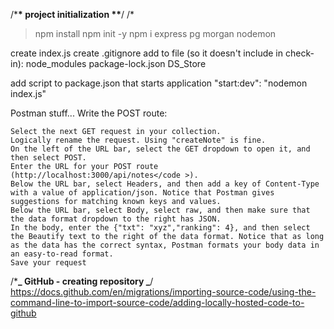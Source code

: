 /\***\* project initialization \*\***/
/\*

> npm install
> npm init -y
> npm i express pg morgan nodemon

create index.js
create .gitignore
add to file (so it doesn't include in check-in):
node_modules
package-lock.json
DS_Store

add script to package.json that starts application
"start:dev": "nodemon index.js"

Postman stuff...
Write the POST route:

    Select the next GET request in your collection.
    Logically rename the request. Using "createNote" is fine.
    On the left of the URL bar, select the GET dropdown to open it, and then select POST.
    Enter the URL for your POST route (http://localhost:3000/api/notes</code >).
    Below the URL bar, select Headers, and then add a key of Content-Type with a value of application/json. Notice that Postman gives suggestions for matching known keys and values.
    Below the URL bar, select Body, select raw, and then make sure that the data format dropdown to the right has JSON.
    In the body, enter the {"txt": "xyz","ranking": 4}, and then select the Beautify text to the right of the data format. Notice that as long as the data has the correct syntax, Postman formats your body data in an easy-to-read format.
    Save your request

/\***_ GitHub - creating repository _**/
https://docs.github.com/en/migrations/importing-source-code/using-the-command-line-to-import-source-code/adding-locally-hosted-code-to-github
